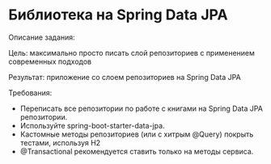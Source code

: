 # Библиотека на Spring Data JPA

Описание задания:

Цель: максимально просто писать слой репозиториев с применением современных подходов

Результат: приложение со слоем репозиториев на Spring Data JPA

Требования:

- Переписать все репозитории по работе с книгами на Spring Data JPA репозитории.
- Используйте spring-boot-starter-data-jpa.
- Кастомные методы репозиториев (или с хитрым @Query) покрыть тестами, используя H2
- @Transactional рекомендуется ставить только на методы сервиса.